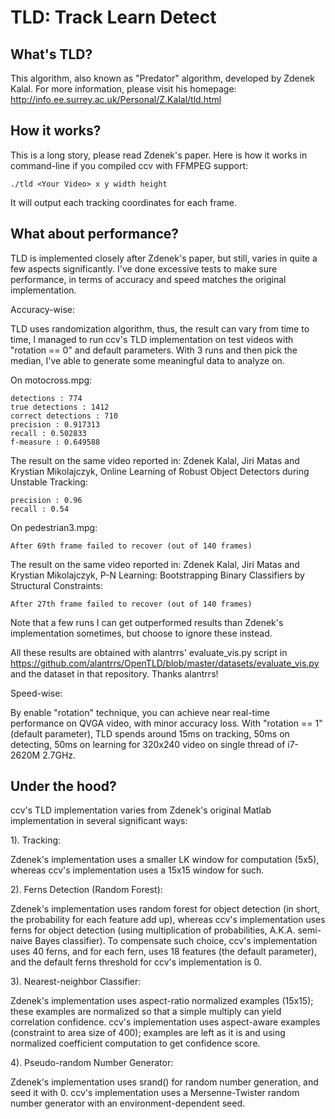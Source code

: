TLD: Track Learn Detect
=======================

What's TLD?
-----------

This algorithm, also known as "Predator" algorithm, developed by Zdenek Kalal. For
more information, please visit his homepage: http://info.ee.surrey.ac.uk/Personal/Z.Kalal/tld.html

How it works?
-------------

This is a long story, please read Zdenek's paper. Here is how it works in command-line
if you compiled ccv with FFMPEG support:

	./tld <Your Video> x y width height

It will output each tracking coordinates for each frame.

What about performance?
-----------------------

TLD is implemented closely after Zdenek's paper, but still, varies in quite a few
aspects significantly. I've done excessive tests to make sure performance, in
terms of accuracy and speed matches the original implementation.

Accuracy-wise:

TLD uses randomization algorithm, thus, the result can vary from time to time,
I managed to run ccv's TLD implementation on test videos with "rotation == 0" and
default parameters. With 3 runs and then pick the median, I've able to generate
some meaningful data to analyze on.

On motocross.mpg:

	detections : 774
	true detections : 1412
	correct detections : 710
	precision : 0.917313
	recall : 0.502833
	f-measure : 0.649588

The result on the same video reported in: Zdenek Kalal, Jiri Matas and Krystian Mikolajczyk, Online Learning of Robust Object Detectors during Unstable Tracking:

	precision : 0.96
	recall : 0.54

On pedestrian3.mpg:

	After 69th frame failed to recover (out of 140 frames)

The result on the same video reported in: Zdenek Kalal, Jiri Matas and Krystian Mikolajczyk, P-N Learning: Bootstrapping Binary Classifiers by Structural Constraints:

	After 27th frame failed to recover (out of 140 frames)

Note that a few runs I can get outperformed results than Zdenek's implementation
sometimes, but choose to ignore these instead.

All these results are obtained with alantrrs' evaluate_vis.py script in https://github.com/alantrrs/OpenTLD/blob/master/datasets/evaluate_vis.py and the dataset in
that repository. Thanks alantrrs!

Speed-wise:

By enable "rotation" technique, you can achieve near real-time performance on QVGA
video, with minor accuracy loss. With "rotation == 1" (default parameter), TLD
spends around 15ms on tracking, 50ms on detecting, 50ms on learning for 320x240
video on single thread of i7-2620M 2.7GHz.

Under the hood?
---------------

ccv's TLD implementation varies from Zdenek's original Matlab implementation in
several significant ways:

1). Tracking:

Zdenek's implementation uses a smaller LK window for computation (5x5), whereas
ccv's implementation uses a 15x15 window for such.

2). Ferns Detection (Random Forest):

Zdenek's implementation uses random forest for object detection (in short, the
probability for each feature add up), whereas ccv's implementation uses ferns
for object detection (using multiplication of probabilities, A.K.A. semi-naive
Bayes classifier). To compensate such choice, ccv's implementation uses 40 ferns,
and for each fern, uses 18 features (the default parameter), and the default
ferns threshold for ccv's implementation is 0.

3). Nearest-neighbor Classifier:

Zdenek's implementation uses aspect-ratio normalized examples (15x15); these
examples are normalized so that a simple multiply can yield correlation confidence.
ccv's implementation uses aspect-aware examples (constraint to area size of 400);
examples are left as it is and using normalized coefficient computation to get
confidence score.

4). Pseudo-random Number Generator:

Zdenek's implementation uses srand() for random number generation, and seed it
with 0. ccv's implementation uses a Mersenne-Twister random number generator with
an environment-dependent seed.
